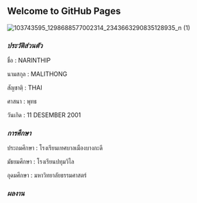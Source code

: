 ## Welcome to GitHub Pages

![103743595_1298688577002314_2343663290835128935_n (1)](https://user-images.githubusercontent.com/95402837/144475210-c72fcf3f-8ea3-404b-aace-241d7bb74e8c.jpg)

### _ประวัติส่วนตัว_

ชื่อ      : NARINTHIP

นามสกุล  : MALITHONG

สัญชาตฺิ  : THAI

ศาสนา   : พุทธ 

วันเกิด   : 11 DESEMBER 2001

### _การศึกษา_

ประถมศึกษา : โรงเรียนเทศบาลเมืองบางกะดี

มัธยมศึกษา  : โรงเรียนปทุมวิไล

อุดมศึกษา   : มหาวิทยาลัยธรรมศาสตร์ 

### _ผลงาน_
